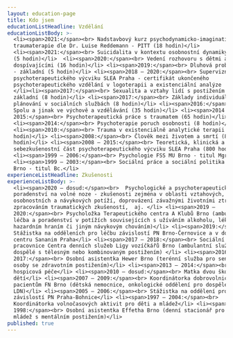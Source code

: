 ```yaml
---
layout: education-page
title: Kdo jsem
educationListHeadline: Vzdělání
educationListBody: >-
  <li><span>2021:</span><br> Nadstavbový kurz psychodynamicko-imaginativní
  traumaterapie dle Dr. Luise Reddemann - PITT (18 hodin)</li>
  <li><span>2021:</span><br> Suicidalita v kontextu osobnostní dynamiky/poruchy
  (5 hodin)</li>  <li><span>2020:</span><br> Vedení rozhovoru s dětmi a
  dospívajícími (16 hodin)</li> <li><span>2019:</span><br> Dluhová problematika
  - základní (5 hodin)</li> <li><span>2018 – 2020:</span><br> Supervizní část
  psychoterapeutického výcviku SLEA Praha - certifikát ukončeného
  psychoterapeutického vzdělání v logoterapii a existenciální analýze
  </li><li><span>2017:</span><br> Sexualita a vztahy lidí s postižením -
  základní (8 hodin)</li> <li><span>2017:</span><br> Základy individuálního
  plánování v sociálních službách (8 hodin)</li> <li><span>2016:</span><br>
  Spolu a jinak ve výchově a vzdělávání (35 hodin)</li> <li><span>2014 –
  2015:</span><br> Psychoterapeutická práce s traumatem (65 hodin)</li>
  <li><span>2014:</span><br> Psychoterapie poruch osobnosti (8 hodin)</li>
  <li><span>2010:</span><br> Trauma v existenciálně analytické terapii (16
  hodin)</li> <li><span>2008:</span><br> Člověk mezi životem a smrtí (8
  hodin)</li> <li><span>2008 – 2015:</span><br> Teoretická, klinická a
  sebezkušenostní část psychoterapeutického výcviku SLEA Praha (800 hodin)</li>
  <li><span>1999 – 2006:</span><br> Psychologie FSS MU Brno - titul Mgr.</li>
  <li><span>1999 – 2003:</span><br> Sociální práce a sociální politika FSS MU
  Brno - titul Bc.</li>
experienceListHeadline: Zkušenosti
experienceListBody: >-
  <li><span>2020 – dosud:</span><br>  Psychologické a psychoterapeutické
  poradenství na volné noze - zkušenosti zejména v oblasti vztahových,
  osobnostních a návykových potíží, doprovázení závažnými životními ztrátami a
  zpracováním traumatických zkušeností,  aj. </li> <li><span>2019 –
  2020:</span><br> Psycholožka Terapeutického centra A Klubů Brno (ambulantní
  léčba a poradenství v potížích souvisejících s užíváním alkoholu, léků,
  hazardním hraním či jiným návykovým chováním)</li> <li><span>2019:</span><br>
  Stážistka na odděleních pro léčbu závislostí PN Brno-Černovice a v doléčovacím
  centru Sananim Praha</li> <li><span>2017 – 2018:</span><br> Sociální
  pracovnice Centra denních služeb Ligy vozíčkářů Brno (ambulantní služba pro
  dospělé s tělesným nebo kombinovaným postižením) </li> <li><span>2016 –
  2017:</span><br> Osobní asistentka Hewer Brno (terénní služba pro seniory a
  osoby se zdravotním postižením)</li> <li><span>2013 – 2014:</span><br> Domácí
  hospicová péče</li> <li><span>2010 – dosud:</span><br> Matka dvou školních
  dětí</li> <li><span>2007 – 2009:</span><br> Koordinátorka dobrovolnické služby
  pacientům FN Brno (dětská nemocnice, onkologické oddělení pro dospělé,
  LDN)</li> <li><span>2005 – 2006:</span><br> Stážistka na oddělení pro léčbu
  závislostí PN Praha-Bohnice</li> <li><span>1997 – 2004:</span><br>
  Koordinátorka volnočasových aktivit pro děti a mládež</li> <li><span>1997 –
  1998:</span><br> Osobní asistentka Effetha Brno (denní stacionář pro děti a
  mládež s mentálním postižením)</li>
published: true
---
```

